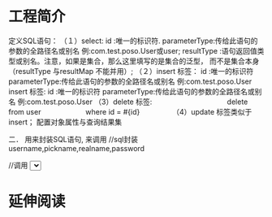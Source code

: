 # 工程简介
定义SQL语句：
（１）select:
id :唯一的标识符.
parameterType:传给此语句的参数的全路径名或别名 例:com.test.poso.User或user;
resultType :语句返回值类型或别名。注意，如果是集合，那么这里填写的是集合的泛型，
而不是集合本身（resultType 与resultMap 不能并用）;
（２）insert 标签：
id :唯一的标识符
parameterType:传给此语句的参数的全路径名或别名 例:com.test.poso.User
insert 标签:
id :唯一的标识符
parameterType:传给此语句的参数的全路径名或别名 例:com.test.poso.User
（3）delete 标签:
　　　　<delete id="deleteUser" parameterType="int"> 
　　　　　　delete from user 
　　　　　　where id = #{id} 
　　　　</delete>
（4）update 标签类似于insert；
配置对象属性与查询结果集

二．
<sql>用来封装SQL语句, <include>来调用
//sql封装
    <sql id="allColumn">
        username,pickname,realname,password
    </sql>
 
//调用
    <select id="selectALL">
        select <include refid="allColumn"></include>
        frome users
    </select>




# 延伸阅读


